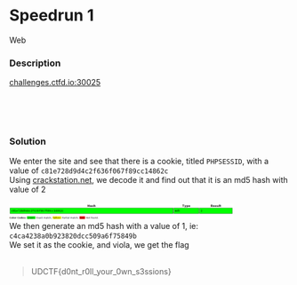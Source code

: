 # Speedrun 1

Web<br/>


### Description
[challenges.ctfd.io:30025](challenges.ctfd.io:30025)

<br/><br/><br/>

### Solution
We enter the site and see that there is a cookie, titled `PHPSESSID`, with a value of `c81e728d9d4c2f636f067f89cc14862c`<br/>
Using [crackstation.net](crackstation.net), we decode it and find out that it is an md5 hash with value of 2<br/><br/>
<img src="./Assets/sr1.PNG" width="80%" height="80%"><br/>
We then generate an md5 hash with a value of 1, ie: `c4ca4238a0b923820dcc509a6f75849b`<br/>
We set it as the cookie, and viola, we get the flag<br/>
<br/>
> UDCTF{d0nt_r0ll_your_0wn_s3ssions}
